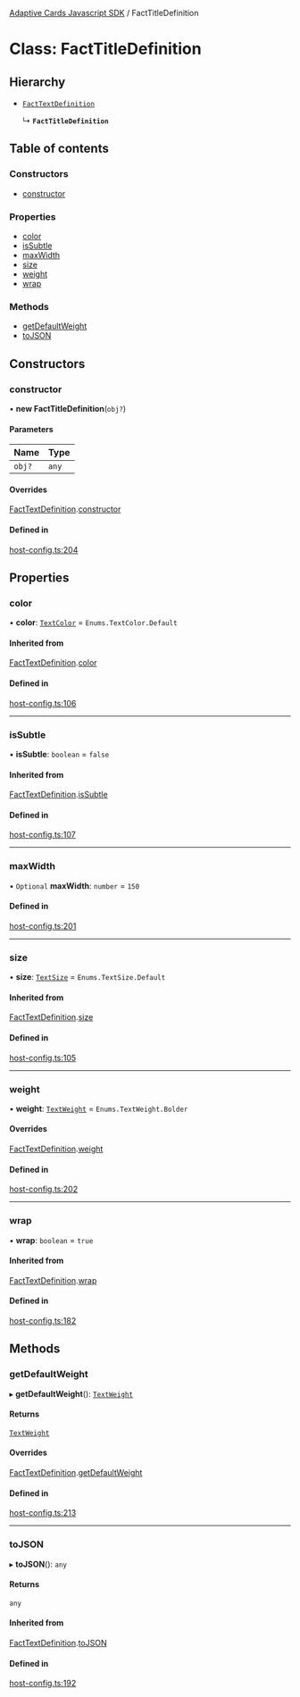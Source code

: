 [Adaptive Cards Javascript SDK](../README.md) / FactTitleDefinition

# Class: FactTitleDefinition

## Hierarchy

- [`FactTextDefinition`](FactTextDefinition.md)

  ↳ **`FactTitleDefinition`**

## Table of contents

### Constructors

- [constructor](FactTitleDefinition.md#constructor)

### Properties

- [color](FactTitleDefinition.md#color)
- [isSubtle](FactTitleDefinition.md#issubtle)
- [maxWidth](FactTitleDefinition.md#maxwidth)
- [size](FactTitleDefinition.md#size)
- [weight](FactTitleDefinition.md#weight)
- [wrap](FactTitleDefinition.md#wrap)

### Methods

- [getDefaultWeight](FactTitleDefinition.md#getdefaultweight)
- [toJSON](FactTitleDefinition.md#tojson)

## Constructors

### constructor

• **new FactTitleDefinition**(`obj?`)

#### Parameters

| Name | Type |
| :------ | :------ |
| `obj?` | `any` |

#### Overrides

[FactTextDefinition](FactTextDefinition.md).[constructor](FactTextDefinition.md#constructor)

#### Defined in

[host-config.ts:204](https://github.com/asseco-see/AdaptiveCards/blob/1f0afdc45/source/nodejs/adaptivecards/src/host-config.ts#L204)

## Properties

### color

• **color**: [`TextColor`](../enums/TextColor.md) = `Enums.TextColor.Default`

#### Inherited from

[FactTextDefinition](FactTextDefinition.md).[color](FactTextDefinition.md#color)

#### Defined in

[host-config.ts:106](https://github.com/asseco-see/AdaptiveCards/blob/1f0afdc45/source/nodejs/adaptivecards/src/host-config.ts#L106)

___

### isSubtle

• **isSubtle**: `boolean` = `false`

#### Inherited from

[FactTextDefinition](FactTextDefinition.md).[isSubtle](FactTextDefinition.md#issubtle)

#### Defined in

[host-config.ts:107](https://github.com/asseco-see/AdaptiveCards/blob/1f0afdc45/source/nodejs/adaptivecards/src/host-config.ts#L107)

___

### maxWidth

• `Optional` **maxWidth**: `number` = `150`

#### Defined in

[host-config.ts:201](https://github.com/asseco-see/AdaptiveCards/blob/1f0afdc45/source/nodejs/adaptivecards/src/host-config.ts#L201)

___

### size

• **size**: [`TextSize`](../enums/TextSize.md) = `Enums.TextSize.Default`

#### Inherited from

[FactTextDefinition](FactTextDefinition.md).[size](FactTextDefinition.md#size)

#### Defined in

[host-config.ts:105](https://github.com/asseco-see/AdaptiveCards/blob/1f0afdc45/source/nodejs/adaptivecards/src/host-config.ts#L105)

___

### weight

• **weight**: [`TextWeight`](../enums/TextWeight.md) = `Enums.TextWeight.Bolder`

#### Overrides

[FactTextDefinition](FactTextDefinition.md).[weight](FactTextDefinition.md#weight)

#### Defined in

[host-config.ts:202](https://github.com/asseco-see/AdaptiveCards/blob/1f0afdc45/source/nodejs/adaptivecards/src/host-config.ts#L202)

___

### wrap

• **wrap**: `boolean` = `true`

#### Inherited from

[FactTextDefinition](FactTextDefinition.md).[wrap](FactTextDefinition.md#wrap)

#### Defined in

[host-config.ts:182](https://github.com/asseco-see/AdaptiveCards/blob/1f0afdc45/source/nodejs/adaptivecards/src/host-config.ts#L182)

## Methods

### getDefaultWeight

▸ **getDefaultWeight**(): [`TextWeight`](../enums/TextWeight.md)

#### Returns

[`TextWeight`](../enums/TextWeight.md)

#### Overrides

[FactTextDefinition](FactTextDefinition.md).[getDefaultWeight](FactTextDefinition.md#getdefaultweight)

#### Defined in

[host-config.ts:213](https://github.com/asseco-see/AdaptiveCards/blob/1f0afdc45/source/nodejs/adaptivecards/src/host-config.ts#L213)

___

### toJSON

▸ **toJSON**(): `any`

#### Returns

`any`

#### Inherited from

[FactTextDefinition](FactTextDefinition.md).[toJSON](FactTextDefinition.md#tojson)

#### Defined in

[host-config.ts:192](https://github.com/asseco-see/AdaptiveCards/blob/1f0afdc45/source/nodejs/adaptivecards/src/host-config.ts#L192)
